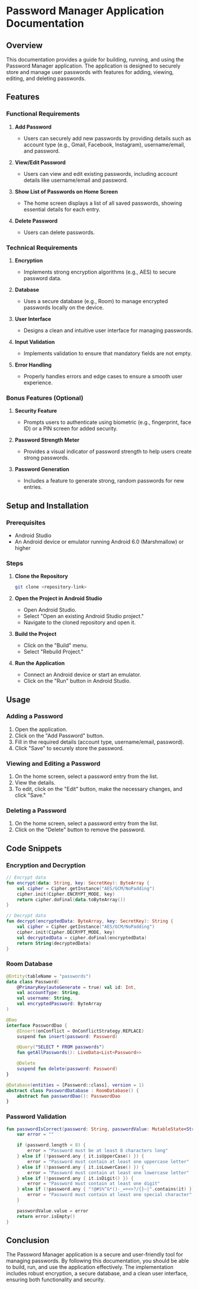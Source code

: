 
# Password Manager Application Documentation

## Overview

This documentation provides a guide for building, running, and using the Password Manager application. The application is designed to securely store and manage user passwords with features for adding, viewing, editing, and deleting passwords.

## Features

### Functional Requirements

1. **Add Password**
   - Users can securely add new passwords by providing details such as account type (e.g., Gmail, Facebook, Instagram), username/email, and password.

2. **View/Edit Password**
   - Users can view and edit existing passwords, including account details like username/email and password.

3. **Show List of Passwords on Home Screen**
   - The home screen displays a list of all saved passwords, showing essential details for each entry.

4. **Delete Password**
   - Users can delete passwords.

### Technical Requirements

1. **Encryption**
   - Implements strong encryption algorithms (e.g., AES) to secure password data.

2. **Database**
   - Uses a secure database (e.g., Room) to manage encrypted passwords locally on the device.

3. **User Interface**
   - Designs a clean and intuitive user interface for managing passwords.

4. **Input Validation**
   - Implements validation to ensure that mandatory fields are not empty.

5. **Error Handling**
   - Properly handles errors and edge cases to ensure a smooth user experience.

### Bonus Features (Optional)

1. **Security Feature**
   - Prompts users to authenticate using biometric (e.g., fingerprint, face ID) or a PIN screen for added security.

2. **Password Strength Meter**
   - Provides a visual indicator of password strength to help users create strong passwords.

3. **Password Generation**
   - Includes a feature to generate strong, random passwords for new entries.

## Setup and Installation

### Prerequisites

- Android Studio
- An Android device or emulator running Android 6.0 (Marshmallow) or higher

### Steps

1. **Clone the Repository**

   ```sh
   git clone <repository-link>
   ```

2. **Open the Project in Android Studio**
   - Open Android Studio.
   - Select "Open an existing Android Studio project."
   - Navigate to the cloned repository and open it.

3. **Build the Project**
   - Click on the "Build" menu.
   - Select "Rebuild Project."

4. **Run the Application**
   - Connect an Android device or start an emulator.
   - Click on the "Run" button in Android Studio.

## Usage

### Adding a Password

1. Open the application.
2. Click on the "Add Password" button.
3. Fill in the required details (account type, username/email, password).
4. Click "Save" to securely store the password.

### Viewing and Editing a Password

1. On the home screen, select a password entry from the list.
2. View the details.
3. To edit, click on the "Edit" button, make the necessary changes, and click "Save."

### Deleting a Password

1. On the home screen, select a password entry from the list.
2. Click on the "Delete" button to remove the password.

## Code Snippets

### Encryption and Decryption

```kotlin
// Encrypt data
fun encrypt(data: String, key: SecretKey): ByteArray {
    val cipher = Cipher.getInstance("AES/GCM/NoPadding")
    cipher.init(Cipher.ENCRYPT_MODE, key)
    return cipher.doFinal(data.toByteArray())
}

// Decrypt data
fun decrypt(encryptedData: ByteArray, key: SecretKey): String {
    val cipher = Cipher.getInstance("AES/GCM/NoPadding")
    cipher.init(Cipher.DECRYPT_MODE, key)
    val decryptedData = cipher.doFinal(encryptedData)
    return String(decryptedData)
}
```

### Room Database

```kotlin
@Entity(tableName = "passwords")
data class Password(
    @PrimaryKey(autoGenerate = true) val id: Int,
    val accountType: String,
    val username: String,
    val encryptedPassword: ByteArray
)

@Dao
interface PasswordDao {
    @Insert(onConflict = OnConflictStrategy.REPLACE)
    suspend fun insert(password: Password)

    @Query("SELECT * FROM passwords")
    fun getAllPasswords(): LiveData<List<Password>>

    @Delete
    suspend fun delete(password: Password)
}

@Database(entities = [Password::class], version = 1)
abstract class PasswordDatabase : RoomDatabase() {
    abstract fun passwordDao(): PasswordDao
}
```

### Password Validation

```kotlin
fun passwordIsCorrect(password: String, passwordValue: MutableState<String>): Boolean {
    var error = ""

    if (password.length < 8) {
        error = "Password must be at least 8 characters long"
    } else if (!password.any { it.isUpperCase() }) {
        error = "Password must contain at least one uppercase letter"
    } else if (!password.any { it.isLowerCase() }) {
        error = "Password must contain at least one lowercase letter"
    } else if (!password.any { it.isDigit() }) {
        error = "Password must contain at least one digit"
    } else if (!password.any { "!@#$%^&*()-_=+<>?/{}~|".contains(it) }) {
        error = "Password must contain at least one special character"
    }

    passwordValue.value = error
    return error.isEmpty()
}
```

## Conclusion

The Password Manager application is a secure and user-friendly tool for managing passwords. By following this documentation, you should be able to build, run, and use the application effectively. The implementation includes robust encryption, a secure database, and a clean user interface, ensuring both functionality and security.
